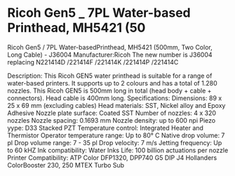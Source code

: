 # Ricoh Gen5 _ 7PL Water-based Printhead, MH5421 (50

Ricoh Gen5 / 7PL Water-basedPrinthead, MH5421 (500mm, Two Color, Long Cable) - J36004
Manufacturer:Ricoh
The new number is J36004 replacing N221414D /221414F /221414K /221414P /221414C

Description:
This Ricoh GEN5 water printhead is suitable for a range of water-based printers. It supports up to 2 colours and has a total of 1.280 nozzles.
This Ricoh GEN5 is 500mm long in total (head body + cable + connectors). Head cable is 400mm long.
Specifications:
Dimensions: 89 x 25 x 69 mm (excluding cables)
Head materials: SST, Nickel alloy and Epoxy Adhesive
Nozzle plate surface: Coated SST
Number of nozzles: 4 x 320 nozzles
Nozzle spacing: 0.1693 mm
Nozzle density: up to 600 npi
Piezo yype: D33 Stacked PZT
Temperature control: Integrated Heater and Thermistor
Operator temperature range: Up to 80° C
Native drop volume: 7 pl
Drop volume range: 7 - 35 pl
Drop velocity: 7 m/s
Jetting frequency: Up to 60 kHZ
Ink compatibility: Water Inks
Life: 100 billion actuations per nozzle
Printer Compatibility:
ATP Color DFP1320, DPP740 G5
DIP J4
Hollanders ColorBooster 230, 250
MTEX Turbo Sub
